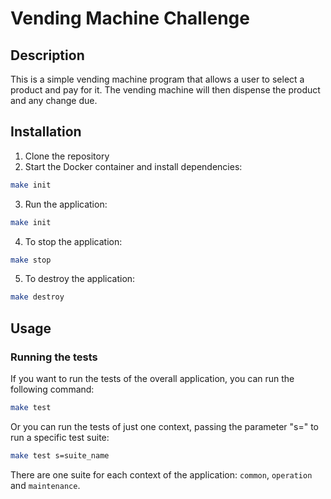 # Vending Machine Challenge

## Description
This is a simple vending machine program that allows a user to select a product and pay for it. The vending machine will then dispense the product and any change due.

## Installation

1. Clone the repository
2. Start the Docker container and install dependencies:
```bash
make init
```
3. Run the application:
```bash
make init
```
4. To stop the application:
```bash
make stop
```
5. To destroy the application:
```bash
make destroy
```

## Usage

### Running the tests
If you want to run the tests of the overall application, you can run the following command:
```bash 
make test
```
Or you can run the tests of just one context, passing the parameter "s=" to run a specific test suite:
```bash
make test s=suite_name
```
There are one suite for each context of the application: `common`, `operation` and `maintenance`.
